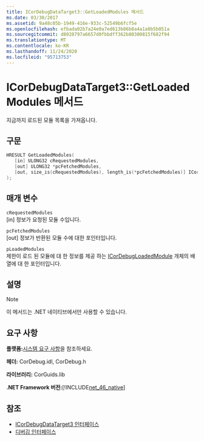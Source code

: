 ```yaml
---
title: ICorDebugDataTarget3::GetLoadedModules 메서드
ms.date: 03/30/2017
ms.assetid: 9a48c05b-1949-416e-933c-52549b6fcf5e
ms.openlocfilehash: efbada02b7a24e0a7ed613b86b8a4a1a0b5b051a
ms.sourcegitcommit: d8020797a6657d0fbbdff362b80300815f682f94
ms.translationtype: MT
ms.contentlocale: ko-KR
ms.lasthandoff: 11/24/2020
ms.locfileid: "95713753"
---
```

# <a name="icordebugdatatarget3getloadedmodules-method"></a>ICorDebugDataTarget3::GetLoadedModules 메서드

지금까지 로드된 모듈 목록을 가져옵니다.  
  
## <a name="syntax"></a>구문  
  
```cpp  
HRESULT GetLoadedModules(  
   [in] ULONG32 cRequestedModules,  
   [out] ULONG32 *pcFetchedModules,  
   [out, size_is(cRequestedModules), length_is(*pcFetchedModules)] ICorDebugLoadedModule *pLoadedModules[]  
);  
```  
  
## <a name="parameters"></a>매개 변수  

 `cRequestedModules`  
 [in] 정보가 요청된 모듈 수입니다.  
  
 `pcFetchedModules`  
 [out] 정보가 반환된 모듈 수에 대한 포인터입니다.  
  
 `pLoadedModules`  
 제한이 로드 된 모듈에 대 한 정보를 제공 하는 [ICorDebugLoadedModule](icordebugloadedmodule-interface.md) 개체의 배열에 대 한 포인터입니다.  
  
## <a name="remarks"></a>설명  
  
> [!NOTE]
> 이 메서드는 .NET 네이티브에서만 사용할 수 있습니다.  
  
## <a name="requirements"></a>요구 사항  

 **플랫폼:**[시스템 요구 사항](../../get-started/system-requirements.md)을 참조하세요.  
  
 **헤더:** CorDebug.idl, CorDebug.h  
  
 **라이브러리:** CorGuids.lib  
  
 **.NET Framework 버전:**[!INCLUDE[net_46_native](../../../../includes/net-46-native-md.md)]  
  
## <a name="see-also"></a>참조

- [ICorDebugDataTarget3 인터페이스](icordebugdatatarget3-interface.md)
- [디버깅 인터페이스](debugging-interfaces.md)
